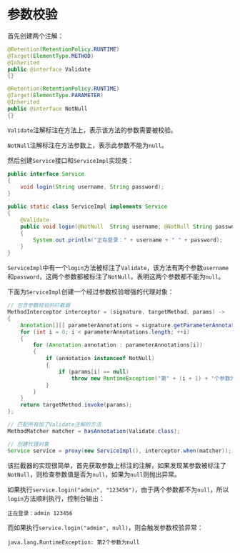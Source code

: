 # 参数校验

首先创建两个注解：

```java
@Retention(RetentionPolicy.RUNTIME)
@Target(ElementType.METHOD)
@Inherited
public @interface Validate
{}

@Retention(RetentionPolicy.RUNTIME)
@Target(ElementType.PARAMETER)
@Inherited
public @interface NotNull
{}
```

`Validate`注解标注在方法上，表示该方法的参数需要被校验。

`NotNull`注解标注在方法参数上，表示此参数不能为`null`。

然后创建`Service`接口和`ServiceImpl`实现类：

```java
public interface Service
{
    void login(String username, String password);
}

public static class ServiceImpl implements Service
{
    @Validate
    public void login(@NotNull  String username, @NotNull String password)
    {
        System.out.println("正在登录：" + username + " " + password);
    }
}
```

`ServiceImpl`中有一个`login`方法被标注了`Validate`，该方法有两个参数`username`和`password`，这两个参数都被标注了`NotNull`，表明这两个参数都不能为`null`。

下面为`ServiceImpl`创建一个经过参数校验增强的代理对象：

```java
// 包含参数校验的拦截器
MethodInterceptor interceptor = (signature, targetMethod, params) ->
{
    Annotation[][] parameterAnnotations = signature.getParameterAnnotations();
    for (int i = 0; i < parameterAnnotations.length; ++i)
    {
        for (Annotation annotation : parameterAnnotations[i])
        {
            if (annotation instanceof NotNull)
            {
                if (params[i] == null)
                    throw new RuntimeException("第" + (i + 1) + "个参数为null");
            }
        }
    }
    return targetMethod.invoke(params);
};

// 匹配所有加了Validate注解的方法
MethodMatcher matcher = hasAnnotation(Validate.class);

// 创建代理对象
Service service = proxy(new ServiceImpl(), interceptor.when(matcher));
```

该拦截器的实现很简单，首先获取参数上标注的注解，如果发现某参数被标注了`NotNull`，则检查参数值是否为`null`，如果为`null`则抛出异常。

如果执行`service.login("admin", "123456")`，由于两个参数都不为`null`，所以`login`方法顺利执行，控制台输出：

```
正在登录：admin 123456
```

而如果执行`service.login("admin", null)`，则会触发参数校验异常：

```
java.lang.RuntimeException: 第2个参数为null
```